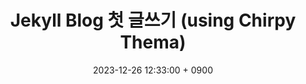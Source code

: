 ---
title : Jekyll Blog 첫 글쓰기 (using Chirpy Thema)
date : 2023-12-26 12:33:00 + 0900
categories : [mainpost, subpost]
tags : [post]
pin: true
---